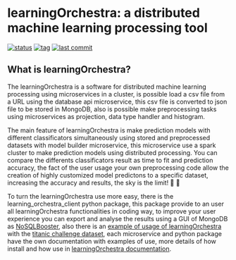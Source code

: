 # learningOrchestra: a distributed machine learning processing tool 

[![status](https://img.shields.io/badge/status-building-yellow.svg)](https://shields.io/)
[![tag](https://img.shields.io/github/v/tag/riibeirogabriel/learningOrchestra)](https://github.com/riibeirogabriel/learningOrchestra/tags)
[![last commit](https://img.shields.io/github/last-commit/riibeirogabriel/learningOrchestra)](https://github.com/riibeirogabriel/learningOrchestra/tags)

## What is learningOrchestra?

The learningOrchestra is a software for distributed machine learning processing using microservices in a cluster, is possible load a csv file from a URL using the database api microservice, this csv file is converted to json file to be stored in MongoDB, also is possible make preprocessing tasks using microservices as projection, data type handler and histogram.

The main feature of learningOrchestra is make prediction models with different classificators simultaneously using stored and preprocessed datasets with model builder microservice, this microservice use a spark cluster to make prediction models using distributed processing. You can compare the differents classificators result as time to fit and prediction accuracy, the fact of the user usage your own preprocessing code allow the creation of highly customized model predictons to a specific dataset, increasing the accuracy and results, the sky is the limit! :rocket: :rocket:

To turn the learningOrchestra use more easy, there is the learning_orchestra_client python package, this package provide to an user all learningOrchestra functionalities in coding way, to improve your user experience you can export and analyse the results using a GUI of MongoDB as [NoSQLBooster](https://nosqlbooster.com), also there is an [example of usage of learningOrchestra](https://riibeirogabriel.github.io/learningOrchestra/learning_orchestra_client_package/#learning_orchestra_client-usage-example) with the [titanic challenge dataset](https://www.kaggle.com/c/titanic), each microservice and python package have the own documentation with examples of use, more details of how install and how use in [learningOrchestra documentation](https://riibeirogabriel.github.io/learningOrchestra).

